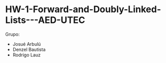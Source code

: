 # HW-1-Forward-and-Doubly-Linked-Lists---AED-UTEC

Grupo:

- Josué Arbulú
- Denzel Bautista
- Rodrigo Lauz

